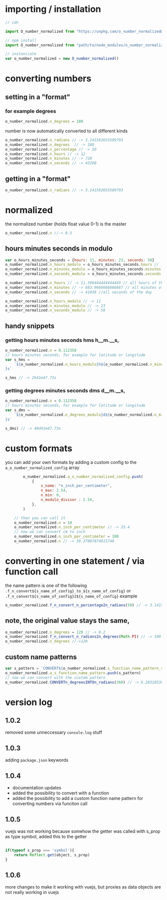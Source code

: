 # importing / installation 
```javascript 
// cdn 

import O_number_normalized from "https://unpkg.com/o_number_normalized@latest/o_number_normalized.module.js"

// npm install
import O_number_normalized from "path/to/node_modules/o_number_normalized/o_number_normalized.module.js"

// instanciate
var o_number_normalized = new O_number_normalized()
```

# converting numbers 

## setting in a "format" 
### for example degrees
```javascript 
o_number_normalized.n_degrees = 180
```
number is now automatically converted to all different kinds
```javascript 
o_number_normalized.n_radians // -> 3.141592653589793
o_number_normalized.n_degrees  // -> 180
o_number_normalized.n_percentage // -> 50
o_number_normalized.n_hours // -> 12
o_number_normalized.n_minutes // -> 720
o_number_normalized.n_seconds // -> 43200
```
## getting in a "format" 
```javascript 
o_number_normalized.n_radians // -> 3.141592653589793
```

# normalized 
the normalized number (holds float value 0-1) is the master
```javascript 
o_number_normalized.n //-> 0.5
```

## hours minutes seconds in modulo
```javascript 
var o_hours_minutes_seconds = {hours: 11, minutes: 23, seconds: 58} 
o_number_normalized.n_hours_modulo = o_hours_minutes_seconds.hours // 11
o_number_normalized.n_minutes_modulo = o_hours_minutes_seconds.minutes // 23
o_number_normalized.n_seconds_modulo = o_hours_minutes_seconds.seconds // 58

o_number_normalized.n_hours // -> 11.399444444444445 // all hours of the day
o_number_normalized.n_minutes // -> 683.9666666666667 // all minutes of the day
o_number_normalized.n_seconds // -> 41038 //all seconds of the day

o_number_normalized.n_hours_modulo // -> 11
o_number_normalized.n_minutes_modulo // -> 23
o_number_normalized.n_seconds_modulo // -> 58

```

## handy snippets 
### getting hours minutes seconds hms __h__m__.__s, 
```javascript
o_number_normalized.n = 0.112358
// hours minutes seconds, for example for latitude or longitude
var s_hms = 
    `${o_number_normalized.n_hours_modulo}h${o_number_normalized.n_minutes_modulo}m${o_number_normalized.n_seconds_modulo.toFixed(2)
}s`

s_hms // -> 2h41m47.73s
```

### getting degrees minutes seconds dms __d__m__.__s, 
```javascript
o_number_normalized.n = 0.112358
// hours minutes seconds, for example for latitude or longitude
var s_dms = 
    `${o_number_normalized.n_degrees_modulo}d${o_number_normalized.n_minutes_modulo}m${o_number_normalized.n_seconds_modulo.toFixed(2)
}s`

s_dms) // -> 40d41m47.73s
```


# custom formats 
 you can add your own formats
 by adding a custom config to 
 the `a_o_number_normalized_config` array
```javascript 
        o_number_normalized.a_o_number_normalized_config.push(
            {
                s_name: "n_inch_per_centimeter", 
                n_max: 2.54, 
                n_min: 0,
                n_modulo_divisor : 2.54, 
            },
        )

    // then you can call it 
    o_number_normalized.n = 10
    o_number_normalized.n_inch_per_centimeter // -> 25.4
    // now we can convert cm to inch 
    o_number_normalized.n_inch_per_centimeter = 100
    o_number_normalized.n // -> 39.37007874015748
```

# converting in one statement / via function call 
the name pattern is one of the following
`.f_n_convert${s_name_of_config}_to_${s_name_of_config}` or 
`.f_n_convert${s_name_of_config}2${s_name_of_config}`
example
```javascript 
o_number_normalized.f_n_convert_n_percentage2n_radians(50) // -> 3.1415...
```
## note, the original value stays the same,
```javascript 
o_number_normalized.n_degrees = 120 // -> 0.2
o_number_normalized.f_n_convert_n_radians2n_degrees(Math.PI) // -> 180
o_number_normalized.n_degrees //->120
```


## custom name patterns 
```javascript
var s_pattern = `CONVERT${o_number_normalized.s_function_name_pattern_var_name}INTO${o_number_normalized.s_function_name_pattern_var_name}`
o_number_normalized.a_s_function_name_pattern.push(s_pattern)
// now we can convert with the custom pattern
o_number_normalized.CONVERTn_degreesINTOn_radians(360) // -> 6.283185307179586
```
# version log 

## 1.0.2 
removed some unneccessary `console.log` stuff
## 1.0.3
adding `package.json` keywords
## 1.0.4 
- documentation updates
- added the possibility to convert with a function 
- added the possibility to add a custom function name pattern for converting numbers via funciton call
## 1.0.5
vuejs was not working because somehow the getter was called with s_prop as type symbol, added this to the getter
```javascript
                
if(typeof s_prop === 'symbol'){
    return Reflect.get(object, s_prop)
}
```

## 1.0.6 
more changes to make it working with vuejs, but proxies as data objects are not really working in vuejs
